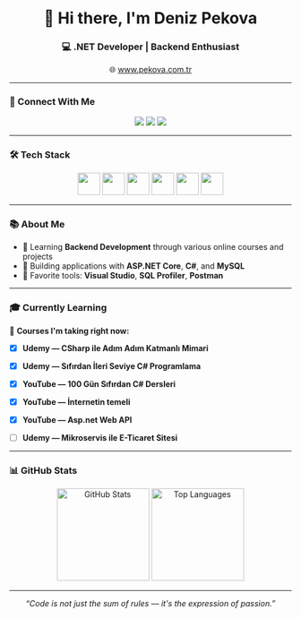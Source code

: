 <h1 align="center">👋 Hi there, I'm <strong>Deniz Pekova</strong></h1>
<h3 align="center">💻 .NET Developer | Backend Enthusiast </h3>

<p align="center">
  🌐 <a href="https://www.pekova.com.tr" target="_blank">www.pekova.com.tr</a>
</p>

---

### 🔗 Connect With Me

<p align="center">
  <a href="https://www.instagram.com/deniz_pekova/"><img src="https://img.shields.io/badge/Instagram-E4405F?logo=instagram&logoColor=white" /></a>
  <a href="https://www.linkedin.com/in/deniz-pekova/"><img src="https://img.shields.io/badge/LinkedIn-0A66C2?logo=linkedin&logoColor=white" /></a>
  <a href="https://www.pekova.com.tr"><img src="https://img.shields.io/badge/Website-pekova.com.tr-0A0A0A?logo=vercel&logoColor=white" /></a>
</p>

---

### 🛠 Tech Stack

<p align="center">
  <img src="https://cdn.jsdelivr.net/gh/devicons/devicon/icons/csharp/csharp-original.svg" width="40px" />
  <img src="https://cdn.jsdelivr.net/gh/devicons/devicon/icons/dot-net/dot-net-original-wordmark.svg" width="40px" />
  <img src="https://cdn.jsdelivr.net/gh/devicons/devicon/icons/dotnetcore/dotnetcore-original.svg" width="40px" />
  <img src="https://cdn.jsdelivr.net/gh/devicons/devicon/icons/mysql/mysql-original.svg" width="40px" />
  <img src="https://cdn.jsdelivr.net/gh/devicons/devicon/icons/html5/html5-original.svg" width="40px" />
  <img src="https://cdn.jsdelivr.net/gh/devicons/devicon/icons/bootstrap/bootstrap-plain-wordmark.svg" width="40px" />
</p>

---

### 📚 About Me

- 🧠 Learning **Backend Development** through various online courses and projects  
- 🚀 Building applications with **ASP.NET Core**, **C#**, and **MySQL**  
- 🧰 Favorite tools: **Visual Studio**, **SQL Profiler**, **Postman**

---

### 🎓 Currently Learning

📘 **Courses I'm taking right now:**
- [x] **Udemy — CSharp ile Adım Adım Katmanlı Mimari**  
- [x] **Udemy — Sıfırdan İleri Seviye C# Programlama**  
- [x] **YouTube — 100 Gün Sıfırdan C# Dersleri**  
- [x] **YouTube — İnternetin temeli**  
- [x] **YouTube — Asp.net Web API**  
- [ ] **Udemy — Mikroservis ile E-Ticaret Sitesi**  



---

### 📊 GitHub Stats

<p align="center">
  <img src="https://github-readme-stats.vercel.app/api?username=denizpekova&show_icons=true&theme=radical" alt="GitHub Stats" height="165" />
  <img src="https://github-readme-stats.vercel.app/api/top-langs/?username=Faxror&layout=compact&theme=radical" alt="Top Languages" height="165" />
</p>


---

<p align="center">
  <i>“Code is not just the sum of rules — it's the expression of passion.”</i>
</p>
